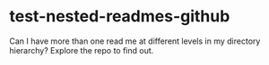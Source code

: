 # test-nested-readmes-github
Can I have more than one read me at different levels in my directory hierarchy? Explore the repo to find out. 
